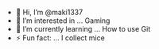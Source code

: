 - 👋 Hi, I’m @maki1337
- 👀 I’m interested in ... Gaming
- 🌱 I’m currently learning ... How to use Git
- ⚡ Fun fact: ... I collect mice

<!---
maki1337/maki1337 is a ✨ special ✨ repository because its `README.md` (this file) appears on your GitHub profile.
You can click the Preview link to take a look at your changes.
--->
